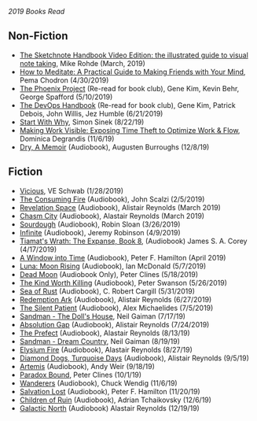 *2019 Books Read* 

## Non-Fiction
* [The Sketchnote Handbook Video Edition: the illustrated guide to visual note taking](https://www.amazon.com/gp/product/0321885112/ref=ppx_yo_dt_b_asin_title_o01_s00?ie=UTF8&psc=1), Mike Rohde (March, 2019)
* [How to Meditate: A Practical Guide to Making Friends with Your Mind](https://www.amazon.com/How-Meditate-Practical-Making-Friends/dp/1604079339), Pema Chodron (4/30/2019)
* [The Phoenix Project](https://www.amazon.com/Phoenix-Project-DevOps-Helping-Business/dp/0988262592) (Re-read for book club), Gene Kim, Kevin Behr, George Spafford (5/10/2019)
* [The DevOps Handbook](https://www.amazon.com/DevOps-Handbook-World-Class-Reliability-Organizations/dp/1942788002/ref=sxts_sxwds-bia?crid=3C6C0ZVGYW8B4&keywords=devops+handbook&pd_rd_i=1942788002&pd_rd_r=ed2554a0-5dc5-40c2-acdb-e22d6db38a45&pd_rd_w=S7xuM&pd_rd_wg=Cxoj6&pf_rd_p=f0479f98-a32d-45cd-9c12-7aaced42b1ec&pf_rd_r=V32ZBN9FF2WWD3KPCPXB&qid=1557852065&s=gateway&sprefix=devops+han%2Caps%2C175) (Re-read for book club), Gene Kim, Patrick Debois, John Willis, Jez Humble (6/21/2019)
* [Start With Why](https://www.amazon.com/Start-Why-Leaders-Inspire-Everyone/dp/1591846447/ref=sr_1_1?crid=3C1DZCIYPGVKS&keywords=start+with+why+simon+sinek&qid=1562713541&s=gateway&sprefix=start+with+why%2Caps%2C182&sr=8-1), Simon Sinek (8/22/19)
* [Making Work Visible: Exposing Time Theft to Optimize Work & Flow](https://www.amazon.com/Making-Work-Visible-Exposing-Optimize/dp/1942788150/ref=sr_1_1?crid=AN288JZMTJYD&keywords=making+work+visible&qid=1548193901&s=Books&sprefix=making+work+vi%2Cstripbooks%2C156&sr=1-1), Dominica Degrandis (11/6/19)
* [Dry, A Memoir](https://www.audible.com/pd/Dry-Audiobook/B002V0C988?pf_rd_p=6a5ce8e4-798e-4a64-8bc5-71dcf66d673f&pf_rd_r=VAY9K8SHBTPRSQW0W8KT&ref=a_lib_c4_libItem_B002V0C988) (Audiobook), Augusten Burroughs (12/8/19)

## Fiction
* [Vicious](https://www.amazon.com/Vicious-Villains-V-Schwab/dp/125016026X/ref=sr_1_1?crid=2RU52347UGSM6&keywords=vicious+ve+schwab&qid=1548194461&sprefix=vicious%2Caps%2C160&sr=8-1), VE Schwab (1/28/2019)
* [The Consuming Fire](https://www.audible.com/pd/The-Consuming-Fire-Audiobook/B07HNMVMK8?ref=a_lib_c4_libItem_4_B07HNMVMK8&pf_rd_p=ae76b2bb-e63d-4a67-b357-dab3dee05ca1&pf_rd_r=NDMD2GKVZYDZEKP70P4X&) (Audiobook), John Scalzi (2/5/2019)
* [Revelation Space](https://www.audible.com/pd/Revelation-Space-Audiobook/B002V5GYHA?ref=a_series_c5_lProduct_1_1&pf_rd_p=284b47b1-a5db-4711-9667-612f2ac7458e&pf_rd_r=4RGG1VFXZHWSMSNPC0B7&) (Audiobook), Alistair Reynolds (March 2019)
* [Chasm City](https://www.audible.com/pd/Chasm-City-Audiobook/B0030MTMLS?ref=a_lib_c4_libItem_2_B0030MTMLS&pf_rd_p=ae76b2bb-e63d-4a67-b357-dab3dee05ca1&pf_rd_r=NDMD2GKVZYDZEKP70P4X&) (Audiobook), Alastair Reynolds (March 2019)
* [Sourdough](https://www.audible.com/pd/Sourdough-Audiobook/B073JXRBT2?ref=a_lib_c4_libItem_1_B073JXRBT2&pf_rd_p=ae76b2bb-e63d-4a67-b357-dab3dee05ca1&pf_rd_r=NDMD2GKVZYDZEKP70P4X&) (Audiobook), Robin Sloan (3/26/2019)
* [Infinite](https://www.audible.com/pd/Infinite-Audiobook/B076QGRFGD?ref=a_lib_c4_libItem_0_B076QGRFGD&pf_rd_p=ae76b2bb-e63d-4a67-b357-dab3dee05ca1&pf_rd_r=NDMD2GKVZYDZEKP70P4X&) (Audiobook), Jeremy Robinson (4/9/2019)
* [Tiamat's Wrath: The Expanse, Book 8](https://www.audible.com/pd/Tiamats-Wrath-Audiobook/1980006520?ref=a_account_p_c1_order_detail_pdp&pf_rd_p=be5880e8-6386-440e-a7af-e00fdf352b08&pf_rd_r=MM17GRK9MDVFSNW1ZCM5), (Audiobook) James S. A. Corey (4/17/2019)
* [A Window into Time](https://www.audible.com/pd/A-Window-into-Time-Audiobook/B01KI9B8FI?ref=a_lib_c4_libItem_3_B01KI9B8FI&pf_rd_p=ae76b2bb-e63d-4a67-b357-dab3dee05ca1&pf_rd_r=NDMD2GKVZYDZEKP70P4X&) (Audiobook), Peter F. Hamilton (April 2019)
* [Luna: Moon Rising](https://www.amazon.com/Luna-Moon-Rising-Ian-McDonald/dp/0765391473/ref=sr_1_1?keywords=Luna%3A+Moon+Rising&qid=1552336602&s=gateway&sr=8-1) (Audiobook), Ian McDonald (5/7/2019)
* [Dead Moon](https://www.audible.com/pd/Dead-Moon-Audiobook/B07MS6267K) (Audiobook Only), Peter Clines (5/18/2019)
* [The Kind Worth Killing](https://www.audible.com/pd/The-Kind-Worth-Killing-Audiobook/B00TE22U2G?pf_rd_p=ae76b2bb-e63d-4a67-b357-dab3dee05ca1&pf_rd_r=NN6BBND6DFJNPMPQVF78&ref=a_lib_c4_libItem_B00TE22U2G) (Audiobook), Peter Swanson (5/26/2019)
* [Sea of Rust](https://www.amazon.com/Sea-Rust-C-Robert-Cargill/dp/0062405837/ref=sr_1_1?keywords=sea+of+rust&qid=1554488979&s=gateway&sr=8-1) (Audiobook), C. Robert Cargill (5/31/2019)
* [Redemption Ark](https://www.audible.com/pd/Redemption-Ark-Audiobook/B002V1O58E?ref=a_typ_c1_lProduct_1&pf_rd_p=3aa0f0bc-1d10-438f-b86c-7f28cc26ca23&pf_rd_r=HZ84WVV6KZP5AWD048P5) (Audiobook), Alistair Reynolds (6/27/2019)
* [The Silent Patient](https://www.audible.com/pd/The-Silent-Patient-Audiobook/1250317533?pf_rd_p=ae76b2bb-e63d-4a67-b357-dab3dee05ca1&pf_rd_r=NN6BBND6DFJNPMPQVF78&ref=a_lib_c4_libItem_1250317533) (Audiobook), Alex Michaelides (7/5/2019)
* [Sandman - The Doll's House](https://www.amazon.com/Sandman-Dolls-House-Book-II/dp/1563892251/ref=sr_1_4?crid=14HPHZ5HA25YS&keywords=sandman+the+dolls+house&qid=1548194504&sprefix=sandman+the+do%2Caps%2C161&sr=8-4), Neil Gaiman (7/17/19)
* [Absolution Gap](https://www.audible.com/pd/Absolution-Gap-Audiobook/B002V5B3BW?ref=a_typ_c1_lProduct_2&pf_rd_p=3aa0f0bc-1d10-438f-b86c-7f28cc26ca23&pf_rd_r=HZ84WVV6KZP5AWD048P5) (Audiobook), Alistair Reynolds (7/24/2019)
* [The Prefect](https://www.audible.com/pd/The-Prefect-Audiobook/B004P7VGWU?pf_rd_p=3aa0f0bc-1d10-438f-b86c-7f28cc26ca23&pf_rd_r=XTX5Q51JZTC8BMKCZ9DZ&ref=a_typ_c1_lProduct_1) (Audiobook), Alastair Reynolds (8/13/19)
* [Sandman - Dream Country](https://www.amazon.com/Sandman-Vol-Dream-Country/dp/1401229352/ref=sr_1_1?keywords=sandman+dream+country&qid=1548194528&sr=8-1), Neil Gaiman (8/19/19)
* [Elysium Fire](https://www.audible.com/pd/Elysium-Fire-Audiobook/B076HCJD56?pf_rd_p=284b47b1-a5db-4711-9667-612f2ac7458e&pf_rd_r=GNZMSFRF6DZV91948WC5&ref=a_series_In_c5_lProduct_1_2) (Audiobook), Alastair Reynolds (8/27/19)
* [Diamond Dogs, Turquoise Days](https://www.audible.com/pd/Diamond-Dogs-Turquoise-Days-Audiobook/B0128481DI?pf_rd_p=ae76b2bb-e63d-4a67-b357-dab3dee05ca1&pf_rd_r=7EBCZEBMWCV7Z5PQZDMV&ref=a_lib_c4_libItem_B0128481DI) (Audiobook), Alistair Reynolds (9/5/19)
* [Artemis](https://www.audible.com/pd/Artemis-Audiobook/B072R1CY4P?pf_rd_p=6a5ce8e4-798e-4a64-8bc5-71dcf66d673f&pf_rd_r=2V95EV2E1XCWV59SRWR4&ref=a_lib_c4_libItem_B072R1CY4P) (Audiobook), Andy Weir (9/18/19)
* [Paradox Bound](https://www.audible.com/pd/Paradox-Bound-Audiobook/B074WH171J?pf_rd_p=6a5ce8e4-798e-4a64-8bc5-71dcf66d673f&pf_rd_r=7WDM553K12P3KKCQBJ5R&ref=a_lib_c4_libItem_B074WH171J), Peter Clines (10/1/19)
* [Wanderers](https://www.amazon.com/Wanderers-Novel-Chuck-Wendig/dp/0399182101) (Audiobook), Chuck Wendig (11/6/19)
* [Salvation Lost](https://www.audible.com/pd/Salvation-Lost-Audiobook/1515982793?pf_rd_p=6a5ce8e4-798e-4a64-8bc5-71dcf66d673f&pf_rd_r=E79717WC32F16W46CSXN&ref=a_lib_c4_libItem_1515982793) (Audiobook), Peter F. Hamilton (11/20/19)
* [Children of Ruin](https://www.audible.com/pd/Children-of-Ruin-Audiobook/1549119788?qid=1574278042&sr=1-1&pf_rd_p=e81b7c27-6880-467a-b5a7-13cef5d729fe&pf_rd_r=0E6XVHW3R012ZXXAJYJS&ref=a_search_c3_lProduct_1_1) (Audiobook), Adrian Tchaikovsky (12/6/19)
* [Galactic North](https://www.audible.com/pd/Galactic-North-Audiobook/B002V8MRS2?pf_rd_p=6a5ce8e4-798e-4a64-8bc5-71dcf66d673f&pf_rd_r=45VG4VAZYT4S1EG2MNTC&ref=a_lib_c4_libItem_B002V8MRS2) (Audiobook) Alastair Reynolds (12/19/19)
